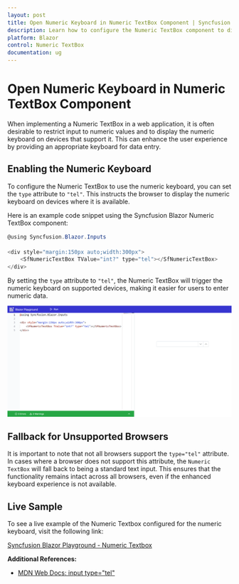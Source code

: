```yaml
---
layout: post
title: Open Numeric Keyboard in Numeric TextBox Component | Syncfusion
description: Learn how to configure the Numeric TextBox component to display the numeric keyboard in web applications.
platform: Blazor
control: Numeric TextBox
documentation: ug
---
```


# Open Numeric Keyboard in Numeric TextBox Component

When implementing a Numeric TextBox in a web application, it is often desirable to restrict input to numeric values and to display the numeric keyboard on devices that support it. This can enhance the user experience by providing an appropriate keyboard for data entry.

## Enabling the Numeric Keyboard

To configure the Numeric TextBox to use the numeric keyboard, you can set the `type` attribute to `"tel"`. This instructs the browser to display the numeric keyboard on devices where it is available.

Here is an example code snippet using the Syncfusion Blazor Numeric TextBox component:

```csharp
@using Syncfusion.Blazor.Inputs

<div style="margin:150px auto;width:300px">
    <SfNumericTextBox TValue="int?" type="tel"></SfNumericTextBox>
</div>
```

By setting the `type` attribute to `"tel"`, the Numeric TextBox will trigger the numeric keyboard on supported devices, making it easier for users to enter numeric data.

![Open Numeric Keyboard in Numeric TextBox Component](../images/Open-Numeric-Keyboard-in-Numeric-TextBox-Component.gif)

## Fallback for Unsupported Browsers

It is important to note that not all browsers support the `type="tel"` attribute. In cases where a browser does not support this attribute, the `Numeric TextBox` will fall back to being a standard text input. This ensures that the functionality remains intact across all browsers, even if the enhanced keyboard experience is not available.

## Live Sample

To see a live example of the Numeric Textbox configured for the numeric keyboard, visit the following link:

[Syncfusion Blazor Playground - Numeric Textbox](https://blazorplayground.syncfusion.com/embed/rDLpjJrOLrHzOprq?appbar=true&editor=true&result=true&errorlist=true&theme=bootstrap5)

**Additional References:**
- [MDN Web Docs: input type="tel"](https://developer.mozilla.org/en-US/docs/Web/HTML/Element/input/tel)
